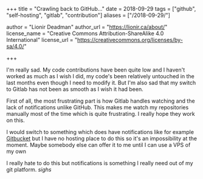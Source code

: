 +++
title = "Crawling back to GitHub..."
date = 2018-09-29
tags = ["github", "self-hosting", "gitlab", "contribution"]
aliases = ["/2018-09-29/"]

author = "Lionir Deadman"
author_url = "https://lionir.ca/about/"
license_name = "Creative Commons Attribution-ShareAlike 4.0 International"
license_url = "https://creativecommons.org/licenses/by-sa/4.0/"

+++

I'm really sad. My code contributions have been quite low and I haven't worked as much as I wish I did, my code's been relatively untouched in the last months even though I need to modify it. But I'm also sad that my switch to Gitlab has not been as smooth as I wish it had been.
<!--more-->

First of all, the most frustrating part is how Gitlab handles watching and the lack of notifications unlike GitHub. This makes me watch my repositories manually most of the time which is quite frustrating. I really hope they work on this.

I would switch to something which does have notifications like for example [Gitbucket](https://gitbucket.github.io/) but I have no hosting place to do this so it's an impossibility at the moment. Maybe somebody else can offer it to me until I can use a VPS of my own

I really hate to do this but notifications is something I really need out of my git platform. *sighs*
